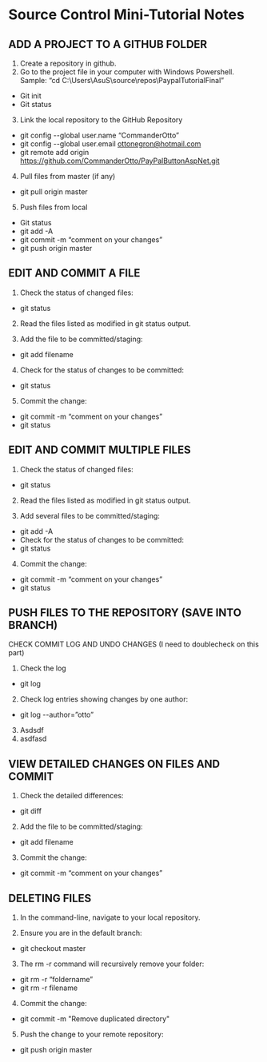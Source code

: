 # Source Control Mini-Tutorial Notes
## ADD A PROJECT TO A GITHUB FOLDER
1.	Create a repository in github.
2.	Go to the project file in your computer with Windows Powershell. Sample: “cd C:\Users\AsuS\source\repos\PaypalTutorialFinal”
* Git init
* Git status

3.	Link the local repository to the GitHub Repository
* git config --global user.name “CommanderOtto”
* git config --global user.email ottonegron@hotmail.com
* git remote add origin https://github.com/CommanderOtto/PayPalButtonAspNet.git

4.	Pull files from master (if any)
* git pull origin master

5.	Push files from local
* Git status
* git add -A
* git commit -m “comment on your changes”
* git push origin master

## EDIT AND COMMIT A FILE
1.	Check the status of changed files:
* git status

2.	Read the files listed as modified in git status output.

3.	Add the file to be committed/staging:
* git add filename

4.	Check for the status of changes to be committed:
* git status

5.	Commit the change:
* git commit -m “comment on your changes”
* git status

## EDIT AND COMMIT MULTIPLE FILES
1.	Check the status of changed files:
* git status

2.	Read the files listed as modified in git status output.

3.	Add several files to be committed/staging:
* git add -A
* Check for the status of changes to be committed:
* git status

4.	Commit the change:
* git commit -m “comment on your changes”
* git status

## PUSH FILES TO THE REPOSITORY (SAVE INTO BRANCH)

CHECK COMMIT LOG AND UNDO CHANGES (I need to doublecheck on this part)
1.	Check the log
* git log

2.	Check log entries showing changes by one author:
* git log --author=”otto”
3.	Asdsdf
4.	asdfasd

## VIEW DETAILED CHANGES ON FILES AND COMMIT

1.	Check the detailed differences:
* git diff

2.	Add the file to be committed/staging:
* git add filename

3.	Commit the change:
* git commit -m “comment on your changes”

## DELETING FILES
1.	In the command-line, navigate to your local repository.

2.	Ensure you are in the default branch:
* git checkout master

3.	The rm -r command will recursively remove your folder:
* git rm -r “foldername”
* git rm -r filename

4.	Commit the change:
* git commit -m "Remove duplicated directory"

5.	Push the change to your remote repository:
* git push origin master

